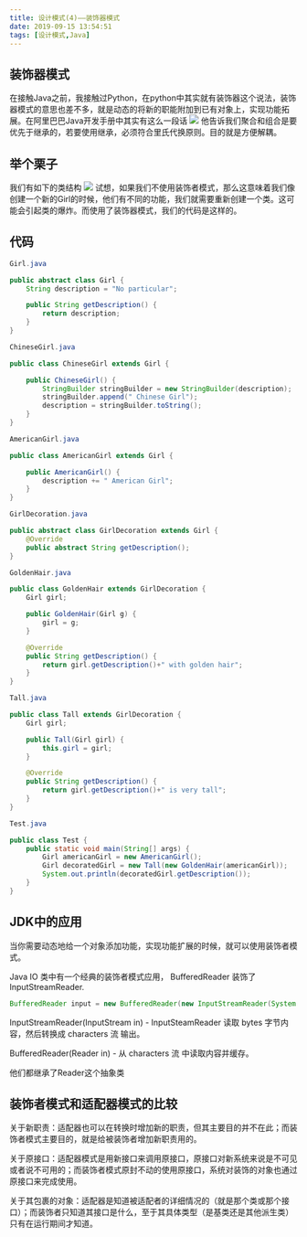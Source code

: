 ```yaml
---
title: 设计模式(4)——装饰器模式
date: 2019-09-15 13:54:51
tags: [设计模式,Java]
---
```

## 装饰器模式
在接触Java之前，我接触过Python，在python中其实就有装饰器这个说法，装饰器模式的意思也差不多，就是动态的将新的职能附加到已有对象上，实现功能拓展。在阿里巴巴Java开发手册中其实有这么一段话
<img src="https://upload-serve.oss-cn-beijing.aliyuncs.com/image/alipattern.png"></img>
他告诉我们聚合和组合是要优先于继承的，若要使用继承，必须符合里氏代换原则。目的就是方便解耦。

<!-- more -->
## 举个栗子
我们有如下的类结构
<img src="https://upload-serve.oss-cn-beijing.aliyuncs.com/image/decoration.png"></img>
试想，如果我们不使用装饰者模式，那么这意味着我们像创建一个新的Girl的时候，他们有不同的功能，我们就需要重新创建一个类。这可能会引起类的爆炸。而使用了装饰器模式，我们的代码是这样的。

## 代码
```java
Girl.java

public abstract class Girl {
    String description = "No particular";

    public String getDescription() {
        return description;
    }
}
```
```java
ChineseGirl.java

public class ChineseGirl extends Girl {

    public ChineseGirl() {
        StringBuilder stringBuilder = new StringBuilder(description);
        stringBuilder.append(" Chinese Girl");
        description = stringBuilder.toString();
    }
}
```
```java
AmericanGirl.java

public class AmericanGirl extends Girl {

    public AmericanGirl() {
        description += " American Girl";
    }
}
```
```java
GirlDecoration.java

public abstract class GirlDecoration extends Girl {
    @Override
    public abstract String getDescription();
}
```
```java
GoldenHair.java

public class GoldenHair extends GirlDecoration {
    Girl girl;

    public GoldenHair(Girl g) {
        girl = g;
    }

    @Override
    public String getDescription() {
        return girl.getDescription()+" with golden hair";
    }
}
```
```java
Tall.java

public class Tall extends GirlDecoration {
    Girl girl;

    public Tall(Girl girl) {
        this.girl = girl;
    }

    @Override
    public String getDescription() {
        return girl.getDescription()+" is very tall";
    }
}
```
```java
Test.java

public class Test {
    public static void main(String[] args) {
        Girl americanGirl = new AmericanGirl();
        Girl decoratedGirl = new Tall(new GoldenHair(americanGirl));
        System.out.println(decoratedGirl.getDescription());
    }
}
```

## JDK中的应用

当你需要动态地给一个对象添加功能，实现功能扩展的时候，就可以使用装饰者模式。

Java IO 类中有一个经典的装饰者模式应用， BufferedReader 装饰了 InputStreamReader.
```java
BufferedReader input = new BufferedReader(new InputStreamReader(System.in));
```
InputStreamReader(InputStream in) - InputSteamReader 读取 bytes 字节内容，然后转换成 characters 流 输出。

BufferedReader(Reader in) - 从 characters 流 中读取内容并缓存。

他们都继承了Reader这个抽象类

## 装饰者模式和适配器模式的比较
关于新职责：适配器也可以在转换时增加新的职责，但其主要目的并不在此；而装饰者模式主要目的，就是给被装饰者增加新职责用的。

关于原接口：适配器模式是用新接口来调用原接口，原接口对新系统来说是不可见或者说不可用的；而装饰者模式原封不动的使用原接口，系统对装饰的对象也通过原接口来完成使用。

关于其包裹的对象：适配器是知道被适配者的详细情况的（就是那个类或那个接口）；而装饰者只知道其接口是什么，至于其具体类型（是基类还是其他派生类）只有在运行期间才知道。